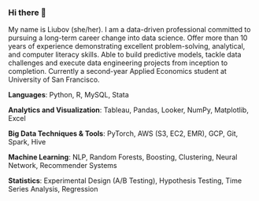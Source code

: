 ### Hi there 👋

My name is Liubov (she/her). I am a data-driven professional committed to pursuing a long-term career change into data science. Offer more than 10 years of experience demonstrating excellent problem-solving, analytical, and computer literacy skills. Able to build predictive models, tackle data challenges and execute data engineering projects from inception to completion. Currently a second-year Applied Economics student at University of San Francisco.

**Languages**: Python, R, MySQL, Stata

**Analytics and Visualization**: Tableau, Pandas, Looker, NumPy, Matplotlib, Excel

**Big Data Techniques & Tools**: PyTorch, AWS (S3, EC2, EMR), GCP, Git, Spark, Hive

**Machine Learning**: NLP, Random Forests, Boosting, Clustering, Neural Network, Recommender Systems

**Statistics**: Experimental Design (A/B Testing), Hypothesis Testing, Time Series Analysis, Regression

<!--
**livashov/livashov** is a ✨ _special_ ✨ repository because its `README.md` (this file) appears on your GitHub profile.

Here are some ideas to get you started:

- 🔭 I’m currently working on ...
- 🌱 I’m currently learning ...
- 👯 I’m looking to collaborate on ...
- 🤔 I’m looking for help with ...
- 💬 Ask me about ...
- 📫 How to reach me: ...
- 😄 Pronouns: ...
- ⚡ Fun fact: ...
-->
